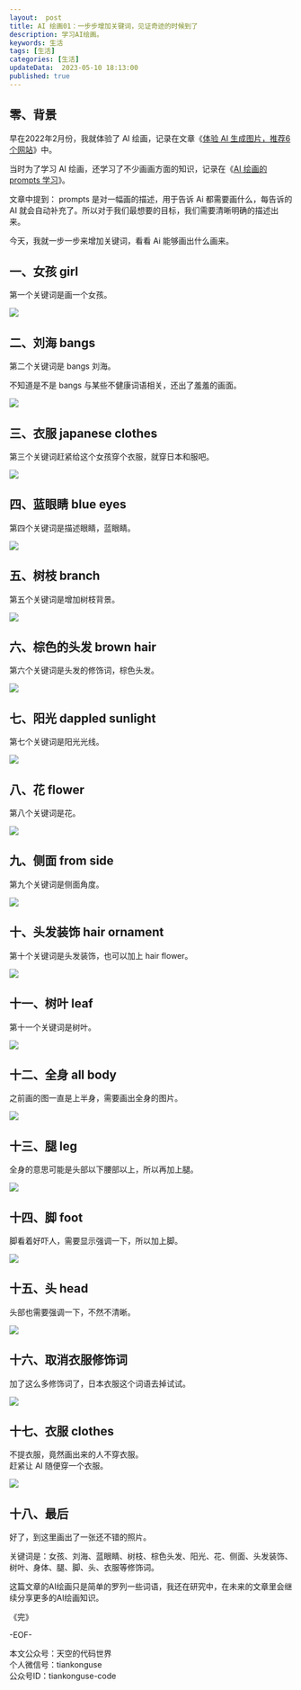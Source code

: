 ```yaml
---   
layout:  post  
title: AI 绘画01：一步步增加关键词，见证奇迹的时候到了
description: 学习AI绘画。            
keywords: 生活
tags: [生活]    
categories: [生活]  
updateData:  2023-05-10 18:13:00  
published: true  
---  
```



## 零、背景  


早在2022年2月份，我就体验了 AI 绘画，记录在文章《[体验 AI 生成图片，推荐6个网站](https://mp.weixin.qq.com/s/uH3dj1GoK6VQe6ixTU9ZGA)》中。  


当时为了学习 AI 绘画，还学习了不少画画方面的知识，记录在《[AI 绘画的 prompts 学习](https://mp.weixin.qq.com/s/nzzV_jxoTgUFi1zQRwDulw)》。  



文章中提到： prompts 是对一幅画的描述，用于告诉 Ai 都需要画什么，每告诉的 AI 就会自动补充了。所以对于我们最想要的目标，我们需要清晰明确的描述出来。  


今天，我就一步一步来增加关键词，看看 Ai 能够画出什么画来。  


## 一、女孩 girl

第一个关键词是画一个女孩。  


![](https://res2023.tiankonguse.com/images/2023/05/10/001.png)



## 二、刘海 bangs

第二个关键词是 bangs 刘海。  


不知道是不是 bangs 与某些不健康词语相关，还出了羞羞的画面。  


![](https://res2023.tiankonguse.com/images/2023/05/10/002.png)



## 三、衣服 japanese clothes

第三个关键词赶紧给这个女孩穿个衣服，就穿日本和服吧。  




![](https://res2023.tiankonguse.com/images/2023/05/10/003.png)


## 四、蓝眼睛 blue eyes  


第四个关键词是描述眼睛，蓝眼睛。  


![](https://res2023.tiankonguse.com/images/2023/05/10/004.png)


## 五、树枝 branch  


第五个关键词是增加树枝背景。  



![](https://res2023.tiankonguse.com/images/2023/05/10/005.png)


## 六、棕色的头发 brown hair  


第六个关键词是头发的修饰词，棕色头发。  


![](https://res2023.tiankonguse.com/images/2023/05/10/006.png)


## 七、阳光 dappled sunlight  

第七个关键词是阳光光线。  


![](https://res2023.tiankonguse.com/images/2023/05/10/007.png)


## 八、花 flower  


第八个关键词是花。  


![](https://res2023.tiankonguse.com/images/2023/05/10/008.png)



## 九、侧面  from side  


第九个关键词是侧面角度。  


![](https://res2023.tiankonguse.com/images/2023/05/10/009.png)



## 十、头发装饰 hair ornament


第十个关键词是头发装饰，也可以加上 hair flower。  


![](https://res2023.tiankonguse.com/images/2023/05/10/010.png)



## 十一、树叶 leaf


第十一个关键词是树叶。  


![](https://res2023.tiankonguse.com/images/2023/05/10/011.png)


## 十二、全身 all body  


之前画的图一直是上半身，需要画出全身的图片。  



![](https://res2023.tiankonguse.com/images/2023/05/10/012.png)


## 十三、腿 leg  


全身的意思可能是头部以下腰部以上，所以再加上腿。  


![](https://res2023.tiankonguse.com/images/2023/05/10/013.png)


## 十四、脚 foot  


脚看着好吓人，需要显示强调一下，所以加上脚。  

![](https://res2023.tiankonguse.com/images/2023/05/10/014.png)


## 十五、头 head


头部也需要强调一下，不然不清晰。  


![](https://res2023.tiankonguse.com/images/2023/05/10/015.png)


## 十六、取消衣服修饰词  


加了这么多修饰词了，日本衣服这个词语去掉试试。  



![](https://res2023.tiankonguse.com/images/2023/05/10/016.png)



## 十七、衣服 clothes


不提衣服，竟然画出来的人不穿衣服。  
赶紧让 AI 随便穿一个衣服。  


![](https://res2023.tiankonguse.com/images/2023/05/10/017.png)


## 十八、最后  


好了，到这里画出了一张还不错的照片。  


关键词是：女孩、刘海、蓝眼睛、树枝、棕色头发、阳光、花、侧面、头发装饰、树叶、身体、腿、脚、头、衣服等修饰词。  


这篇文章的AI绘画只是简单的罗列一些词语，我还在研究中，在未来的文章里会继续分享更多的AI绘画知识。  



《完》  


-EOF-  



本文公众号：天空的代码世界  
个人微信号：tiankonguse  
公众号ID：tiankonguse-code  
  

